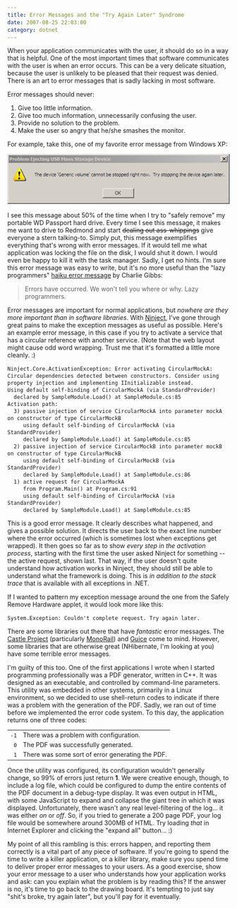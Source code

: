 ```yaml
---
title: Error Messages and the "Try Again Later" Syndrome
date: 2007-08-25 22:03:00
category: dotnet
---
```


<span class='drop-cap'>When your application</span> communicates with the user, it should do so in a way that is helpful. One of the most important times that software communicates with the user is when an error occurs. This can be a very delicate situation, because the user is unlikely to be pleased that their request was denied. There is an art to error messages that is sadly lacking in most software.

Error messages should never:

1. Give too little information.
2. Give too much information, unnecessarily confusing the user.
3. Provide no solution to the problem.
4. Make the user so angry that he/she smashes the monitor.

For example, take this, one of my favorite error message from Windows XP:

![Try again later](media/try-again-later.png)

I see this message about 50% of the time when I try to "safely remove" my portable WD Passport hard drive. Every time I see this message, it makes me want to drive to Redmond and start ~~dealing out ass-whippings~~ give everyone a stern talking-to. Simply put, this message exemplifies everything that's wrong with error messages. If it would tell me what application was locking the file on the disk, I would shut it down. I would even be happy to kill it with the task manager. Sadly, I get no hints. I'm sure this error message was easy to write, but it's no more useful than the "lazy programmers" [haiku error message](http://archive.salon.com/21st/chal/1998/02/10chal2.html) by Charlie Gibbs:

> Errors have occurred.
> We won't tell you where or why.
> Lazy programmers.

Error messages are important for normal applications, but _nowhere are they more important than in software libraries_. With [Ninject](http://ninject.org/), I've gone through great pains to make the exception messages as useful as possible. Here's an example error message, in this case if you try to activate a service that has a circular reference with another service. (Note that the web layout might cause odd word wrapping. Trust me that it's formatted a little more cleanly. :)

```
Ninject.Core.ActivationException: Error activating CircularMockA:
Circular dependencies detected between constructors. Consider using property injection and implementing IInitializable instead.
Using default self-binding of CircularMockA (via StandardProvider)
  declared by SampleModule.Load() at SampleModule.cs:85
Activation path:
  3) passive injection of service CircularMockA into parameter mockA on constructor of type CircularMockB
     using default self-binding of CircularMockA (via StandardProvider)
     declared by SampleModule.Load() at SampleModule.cs:85
  2) passive injection of service CircularMockB into parameter mockB on constructor of type CircularMockB
     using default self-binding of CircularMockB (via StandardProvider)
     declared by SampleModule.Load() at SampleModule.cs:86
  1) active request for CircularMockA
     from Program.Main() at Program.cs:91
     using default self-binding of CircularMockA (via StandardProvider)
     declared by SampleModule.Load() at SampleModule.cs:85
```

This is a good error message. It clearly describes what happened, and gives a possible solution. It directs the user back to the exact line number where the error occurred (which is sometimes lost when exceptions get wrapped). It then goes so far as to show _every step in the activation process_, starting with the first time the user asked Ninject for something -- the active request, shown last. That way, if the user doesn't quite understand how activation works in Ninject, they should still be able to understand what the framework is doing. This is _in addition to the stack trace_ that is available with all exceptions in .NET.

If I wanted to pattern my exception message around the one from the Safely Remove Hardware applet, it would look more like this:

```
System.Exception: Couldn't complete request. Try again later.
```

There are some libraries out there that have _fantastic_ error messages. The [Castle Project](http://www.castleproject.org/) (particularly [MonoRail](http://www.castleproject.org/monorail/index.html)) and [Guice](http://code.google.com/p/google-guice/) come to mind. However, some libraries that are otherwise great (NHibernate, I'm looking at you) have some terrible error messages.

I'm guilty of this too. One of the first applications I wrote when I started programming professionally was a PDF generator, written in C++. It was designed as an executable, and controlled by command-line parameters. This utility was embedded in other systems, primarily in a Linux environment, so we decided to use shell-return codes to indicate if there was a problem with the generation of the PDF. Sadly, we ran out of time before we implemented the error code system. To this day, the application returns one of three codes:

| | |
|--:|---|
| `-1` | There was a problem with configuration. |
| `0`  | The PDF was successfully generated. |
| `1`  | There was some sort of error generating the PDF. |

Once the utility was configured, its configuration wouldn't generally change, so 99% of errors just return **1**. We were creative enough, though, to include a log file, which could be configured to dump the entire contents of the PDF document in a debug-type display. It was even output in HTML, with some JavaScript to expand and collapse the giant tree in which it was displayed. Unfortunately, there wasn't any real level-filtering of the log... it was either _on_ or _off_. So, if you tried to generate a 200 page PDF, your log file would be somewhere around 300MB of HTML. Try loading _that_ in Internet Explorer and clicking the "expand all" button... :)

My point of all this rambling is this: errors happen, and reporting them correctly is a vital part of any piece of software. If you're going to spend the time to write a killer application, or a killer library, make sure you spend time to deliver proper error messages to your users. As a good exercise, show your error message to a user who understands how your application works and ask: can you explain what the problem is by reading this? If the answer is no, it's time to go back to the drawing board. It's tempting to just say "shit's broke, try again later", but you'll pay for it eventually.
